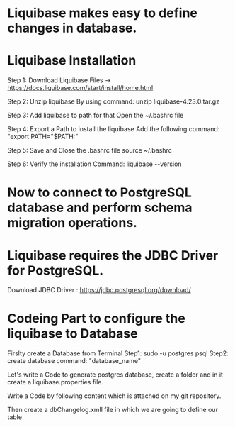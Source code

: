 # Liquibase makes easy to define changes in database.

# Liquibase Installation 
Step 1: Download Liquibase Files -> https://docs.liquibase.com/start/install/home.html

Step 2: Unzip liquibase 
        By using command: unzip liquibase-4.23.0.tar.gz

Step 3: Add liquibase to path for that
        Open the ~/.bashrc file

Step 4: Export a Path to install the liquibase
Add the following command: "export PATH="$PATH:<path to liquibase installation>"

Step 5: Save and Close the .bashrc file
        source ~/.bashrc

Step 6: Verify the installation
        Command: liquibase --version

# Now to connect to PostgreSQL database and perform schema migration operations.
# Liquibase requires the JDBC Driver for PostgreSQL.

Download JDBC Driver : https://jdbc.postgresql.org/download/

# Codeing Part to configure the liquibase to Database

Firslty create a Database from Terminal
Step1:  sudo -u postgres psql
Step2: create database 
        command: "database_name"

Let's write a Code to generate postgres database, create a folder and in it create a liquibase.properties file.

Write a Code by following content which is attached on my git repository.

Then create a dbChangelog.xmll file in which we are going to define our table 

